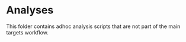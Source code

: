 # Analyses

This folder contains adhoc analysis scripts that are not part of the main targets workflow.
